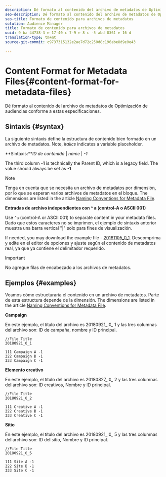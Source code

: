 ```yaml
---
description: Dé formato al contenido del archivo de metadatos de Optimización de audiencias conforme a estas especificaciones.
seo-description: Dé formato al contenido del archivo de metadatos de Optimización de audiencias conforme a estas especificaciones.
seo-title: Formato de contenido para archivos de metadatos
solution: Audience Manager
title: Formato de contenido para archivos de metadatos
uuid: 9 ba 44738-3 e 17-40 c 7-9 e 8 c -5 abd 8361 e 16 d
translation-type: tm+mt
source-git-commit: c9737315132e2ae7d72c250d8c196abe8d9e0e43

---
```



# Content Format for Metadata Files{#content-format-for-metadata-files}

Dé formato al contenido del archivo de metadatos de Optimización de audiencias conforme a estas especificaciones.

## Sintaxis {#syntax}

La siguiente sintaxis define la estructura de contenido bien formado en un archivo de metadatos. Note, *italics* indicates a variable placeholder.

**Sintaxis:***ID de contenido* | *name* | *-1*

<!--In the contents syntax, you'll notice a parent ID variable. Don't confuse it with the parent ID used in the [metadata file name](../../../reporting/audience-optimization-reports/metadata-files-intro/metadata-file-names.md). These 2 variables seem similar, but they represent different things. In the file name, the parent ID corresponds to a category like "campaign" (ID 1), "placement" (ID 3), or "tactic" (ID 9), etc. In the file body:-->

The third column **-1** is technically the Parent ID, which is a legacy field. The value should always be set as **-1**.

>[!NOTE]
>
>Tenga en cuenta que se necesita un archivo de metadatos por dimensión, por lo que se esperan varios archivos de metadatos en el bloque. The dimensions are listed in the article [Naming Conventions for Metadata File](../../../reporting/audience-optimization-reports/metadata-files-intro/metadata-file-names.md#child-dimension).

**Entradas de archivo independientes con ^ a (control-A o ASCII 001)**

Use `^a` (control-A or ASCII 001) to separate content in your metadata files. Dado que estos caracteres no se imprimen, el ejemplo de sintaxis anterior muestra una barra vertical &quot;|&quot; solo para fines de visualización.

If needed, you may download the example file - [20181105_0_1](assets/20181105_0_1.zip). Descomprima y edite en el editor de opciones y ajuste según el contenido de metadatos real, ya que ya contiene el delimitador requerido.

>[!IMPORTANT]
>
>No agregue filas de encabezado a los archivos de metadatos.

## Ejemplos {#examples}

Veamos cómo estructuraría el contenido en un archivo de metadatos. Parte de esta estructura depende de la dimensión. The dimensions are listed in the article [Naming Conventions for Metadata File](../../../reporting/audience-optimization-reports/metadata-files-intro/metadata-file-names.md#child-dimension).

**Campaign**

En este ejemplo, el título del archivo es 20180921_ 0_ 1 y las tres columnas del archivo son: ID de campaña, nombre y ID principal.

<!--Let's say you want to populate the creative drop down menu with creative names from a particular campaign. In this case, your metadata file name would include ID 1 (campaign) and ID 2 (creative). Following the content syntax, your metadata file would contain the creative ID, creative name, and actual campaign ID.-->

```
//File Title
20180921_0_1

111 Campaign A -1
222 Campaign B -1
333 Campaign C -1
```

**Elemento creativo**

En este ejemplo, el título del archivo es 20180827_ 0_ 2 y las tres columnas del archivo son: ID creativos, Nombre y ID principal.

```
//File Title
20180921_0_2

111 Creative A -1
222 Creative B -1
333 Creative C -1
```

**Sitio**

En este ejemplo, el título del archivo es 20180921_ 0_ 5 y las tres columnas del archivo son: ID del sitio, Nombre y ID principal.

```
//File Title
20180921_0_5

111 Site A -1
222 Site B -1
333 Site C -1
```
